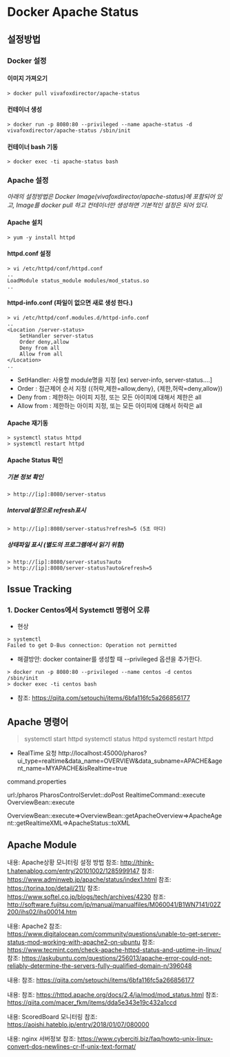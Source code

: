 # Docker Apache Status
## 설정방법
### Docker 설정
#### 이미지 가져오기
```
> docker pull vivafoxdirector/apache-status
```
#### 컨테이너 생성
```
> docker run -p 8080:80 --privileged --name apache-status -d vivafoxdirector/apache-status /sbin/init
```
#### 컨테이너 bash 기동
```
> docker exec -ti apache-status bash
```
### Apache 설정
*아래의 설정방법은 Docker Image(vivafoxdirector/apache-status)에 포함되어 있고,
Image를 docker pull 하고 컨테이너만 생성하면 기본적인 설정은 되어 있다.*

#### Apache 설치
```
> yum -y install httpd
```
#### httpd.conf 설정
```
> vi /etc/httpd/conf/httpd.conf
..
LoadModule status_module modules/mod_status.so
..
```
#### httpd-info.conf (파일이 없으면 새로 생성 한다.)
```
> vi /etc/httpd/conf.modules.d/httpd-info.conf
..
<Location /server-status>
    SetHandler server-status
    Order deny,allow
    Deny from all
    Allow from all
</Location>
..
```
* SetHandler: 사용할 module명을 지정 [ex) server-info, server-status....]
* Order : 접근제어 순서 지정 ({허락,제한=allow,deny}, {제한,허락=deny,allow})
* Deny from : 제한하는 아이피 지정, 또는 모든 아이피에 대해서 제한은 all
* Allow from : 제한하는 아이피 지정, 또는 모든 아이피에 대해서 허락은 all

#### Apache 재기동
```
> systemctl status httpd
> systemctl restart httpd
```
#### Apache Status 확인
##### 기본 정보 확인
```
> http://[ip]:8080/server-status
```

##### Interval설정으로 refresh표시
```
> http://[ip]:8080/server-status?refresh=5 (5초 마다)
```

##### 상태파일 표시 (별도의 프로그램에서 읽기 위함)
```
> http://[ip]:8080/server-status?auto
> http://[ip]:8080/server-status?auto&refresh=5
```

## Issue Tracking
### 1. Docker Centos에서 Systemctl 명령어 오류
* 현상
```
> systemctl
Failed to get D-Bus connection: Operation not permitted
```
* 해결방안: docker container를 생성할 때 --privileged 옵션을 추가한다.
```
> docker run -p 8080:80 --privileged --name centos -d centos /sbin/init
> docker exec -ti centos bash
```
* 참조: https://qiita.com/setouchi/items/6bfa116fc5a266856177

## Apache 명령어
> systemctl start httpd
> systemctl status httpd
> systemctl restart httpd

* RealTime 요청
http://localhost:45000/pharos?ui_type=realtime&data_name=OVERVIEW&data_subname=APACHE&agent_name=MYAPACHE&isRealtime=true



command.properties

url:/pharos
PharosControlServlet::doPost
RealtimeCommand::execute
OverviewBean::execute

OverviewBean::execute=>OverviewBean::getApacheOverview=>ApacheAgent::getRealtimeXML=>ApacheStatus::toXML

## Apache Module
내용: Apache상황 모니터링 설정 방법
참조: http://think-t.hatenablog.com/entry/20101002/1285999147
참조: https://www.adminweb.jp/apache/status/index1.html
참조: https://torina.top/detail/211/
참조: https://www.softel.co.jp/blogs/tech/archives/4230
참조: http://software.fujitsu.com/jp/manual/manualfiles/M060041/B1WN7141/02Z200/ihs02/ihs00014.htm

내용: Apache2
참조: https://www.digitalocean.com/community/questions/unable-to-get-server-status-mod-working-with-apache2-on-ubuntu
참조: https://www.tecmint.com/check-apache-httpd-status-and-uptime-in-linux/
참조: https://askubuntu.com/questions/256013/apache-error-could-not-reliably-determine-the-servers-fully-qualified-domain-n/396048

내용:
참조: https://qiita.com/setouchi/items/6bfa116fc5a266856177

내용:
참조: https://httpd.apache.org/docs/2.4/ja/mod/mod_status.html
참조: https://qiita.com/macer_fkm/items/dda5e343e19c432a1ccd

내용: ScoredBoard 모니터링
참조: https://aoishi.hateblo.jp/entry/2018/01/07/080000

내용: nginx 서버정보
참조: https://www.cyberciti.biz/faq/howto-unix-linux-convert-dos-newlines-cr-lf-unix-text-format/
